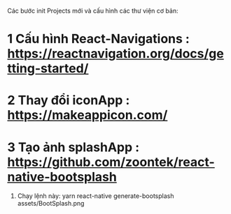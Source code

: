 Các bước init Projects mới và cấu hình các thư viện cơ bản:

# 1 Cấu hình React-Navigations : https://reactnavigation.org/docs/getting-started/

# 2 Thay đổi iconApp : https://makeappicon.com/

# 3 Tạo ảnh splashApp : https://github.com/zoontek/react-native-bootsplash
1. Chạy lệnh này: yarn react-native generate-bootsplash assets/BootSplash.png
